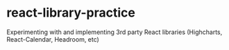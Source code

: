 # react-library-practice
Experimenting with and implementing 3rd party React libraries (Highcharts, React-Calendar, Headroom, etc)
